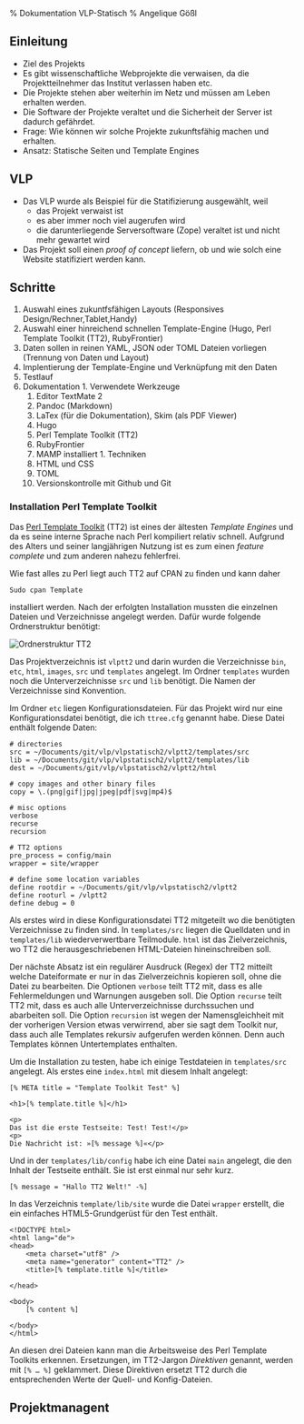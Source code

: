 % Dokumentation VLP-Statisch
% Angelique Gößl

## Einleitung

  * Ziel des Projekts  
  * Es gibt wissenschaftliche Webprojekte die verwaisen, da die Projektteilnehmer das Institut verlassen haben etc.
  * Die Projekte stehen aber weiterhin im Netz und müssen am Leben erhalten werden.
  * Die Software der Projekte veraltet und die Sicherheit der Server ist dadurch gefährdet.
  * Frage: Wie können wir solche Projekte zukunftsfähig machen und erhalten.
  * Ansatz: Statische Seiten und Template Engines


## VLP

  * Das VLP wurde als Beispiel für die Statifizierung ausgewählt, weil 
    * das Projekt verwaist ist
	* es aber immer noch viel augerufen wird
	* die darunterliegende Serversoftware (Zope) veraltet ist und nicht mehr gewartet wird
  * Das Projekt soll einen *proof of concept* liefern, ob und wie solch eine Website statifiziert werden kann.
  
## Schritte

  1. Auswahl eines zukuntfsfähigen Layouts (Responsives Design/Rechner,Tablet,Handy)
  1. Auswahl einer hinreichend schnellen Template-Engine (Hugo, Perl Template Toolkit (TT2), RubyFrontier)
  1. Daten sollen in reinen YAML, JSON oder TOML Dateien vorliegen (Trennung von Daten und Layout)
  1. Implentierung der Template-Engine und Verknüpfung mit den Daten
  1. Testlauf
  1. Dokumentation
    1. Verwendete Werkzeuge
	  1. Editor TextMate 2 
	  1. Pandoc (Markdown)
	  1. LaTex (für die Dokumentation), Skim (als PDF Viewer)
	  1. Hugo
	  1. Perl Template Toolkit (TT2)
	  1. RubyFrontier
	  1. MAMP installiert
	1. Techniken
	  1. HTML und CSS
	  1. TOML
	  1. Versionskontrolle mit Github und Git
	  
### Installation Perl Template Toolkit

Das [Perl Template Toolkit](http://template-toolkit.org) (TT2) ist eines der ältesten *Template Engines* und da es seine interne Sprache nach Perl kompiliert relativ schnell. Aufgrund des Alters und seiner langjährigen Nutzung ist es zum einen *feature complete* und zum anderen nahezu fehlerfrei. 

Wie fast alles zu Perl liegt auch TT2 auf CPAN zu finden und kann daher 

	Sudo cpan Template 
	
installiert werden. Nach der erfolgten Installation mussten die einzelnen Dateien und Verzeichnisse angelegt werden. Dafür wurde folgende Ordnerstruktur benötigt: 

![Ordnerstruktur TT2](/Users/admin/Documents/git/vlp/vlpstatisch2/documentation/images/screenshot1.jpg)

Das Projektverzeichnis ist `vlptt2` und darin wurden die Verzeichnisse `bin`, `etc`, `html`, `images`, `src` und `templates` angelegt. Im Ordner `templates` wurden noch die Unterverzeichnisse `src` und `lib` benötigt. Die Namen der Verzeichnisse sind Konvention. 

Im Ordner `etc` liegen Konfigurationsdateien. Für das Projekt wird nur eine Konfigurationsdatei benötigt, die ich `ttree.cfg` genannt habe. Diese Datei enthält folgende Daten:

~~~
# directories
src = ~/Documents/git/vlp/vlpstatisch2/vlptt2/templates/src
lib = ~/Documents/git/vlp/vlpstatisch2/vlptt2/templates/lib
dest = ~/Documents/git/vlp/vlpstatisch2/vlptt2/html

# copy images and other binary files
copy = \.(png|gif|jpg|jpeg|pdf|svg|mp4)$

# misc options
verbose
recurse
recursion

# TT2 options
pre_process = config/main
wrapper = site/wrapper

# define some location variables
define rootdir = ~/Documents/git/vlp/vlpstatisch2/vlptt2
define rooturl = /vlptt2
define debug = 0
~~~

Als erstes wird in diese Konfigurationsdatei TT2 mitgeteilt wo die benötigten Verzeichnisse zu finden sind. In `templates/src` liegen die Quelldaten und in `templates/lib` wiederverwertbare Teilmodule. `html` ist das Zielverzeichnis, wo TT2 die herausgeschriebenen HTML-Dateien hineinschreiben soll. 

Der nächste Absatz ist ein regulärer Ausdruck (Regex) der TT2 mitteilt welche Dateiformate er nur in das Zielverzeichnis kopieren soll, ohne die Datei zu bearbeiten. Die Optionen `verbose` teilt TT2 mit, dass es alle Fehlermeldungen und Warnungen ausgeben soll. Die Option `recurse` teilt TT2 mit, dass es auch alle Unterverzeichnisse durchssuchen und abarbeiten soll. 
Die Option `recursion` ist wegen der Namensgleichheit mit der vorherigen Version etwas verwirrend, aber sie sagt dem Toolkit nur, dass auch alle Templates rekursiv aufgerufen werden können. Denn auch Templates können Untertemplates enthalten. 

Um die Installation zu testen, habe ich einige Testdateien in `templates/src` angelegt. Als erstes eine `index.html` mit diesem Inhalt angelegt:

~~~{html}
[% META title = "Template Toolkit Test" %]

<h1>[% template.title %]</h1>

<p>
Das ist die erste Testseite: Test! Test!</p>
<p>
Die Nachricht ist: »[% message %]«</p>
~~~

Und in der `templates/lib/config` habe ich eine Datei `main` angelegt, die den Inhalt der Testseite enthält. Sie ist erst einmal nur sehr kurz. 

~~~
[% message = "Hallo TT2 Welt!" -%]
~~~

In das Verzeichnis `template/lib/site` wurde die Datei `wrapper` erstellt, die ein einfaches HTML5-Grundgerüst für den Test enthält.

~~~{html}
<!DOCTYPE html>
<html lang="de">
<head>
	<meta charset="utf8" />
	<meta name="generator" content="TT2" />
	<title>[% template.title %]</title>
	
</head>

<body>
	[% content %]
	
</body>
</html>
~~~

An diesen drei Dateien kann man die Arbeitsweise des Perl Template Toolkits erkennen. Ersetzungen, im TT2-Jargon *Direktiven* genannt, werden mit `[% … %]` geklammert. Diese Direktiven ersetzt TT2 durch die entsprechenden Werte der Quell- und Konfig-Dateien. 


## Projektmanagent
